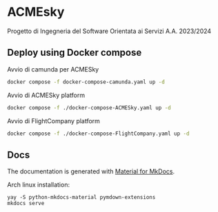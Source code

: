 # ACMEsky

Progetto di Ingegneria del Software Orientata ai Servizi A.A. 2023/2024

## Deploy using Docker compose

Avvio di camunda per ACMESky

```bash
docker compose -f docker-compose-camunda.yaml up -d
```

Avvio di ACMESky platform

```bash
docker compose -f ./docker-compose-ACMESky.yaml up -d
```

Avvio di FlightCompany platform

```bash
docker compose -f ./docker-compose-FlightCompany.yaml up -d
```


## Docs

The documentation is generated with [Material for MkDocs](https://squidfunk.github.io/mkdocs-material/).

Arch linux installation:
```shell
yay -S python-mkdocs-material pymdown-extensions
mkdocs serve
```
